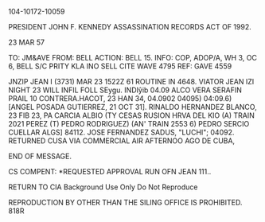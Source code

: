 104-10172-10059

PRESIDENT JOHN F. KENNEDY ASSASSINATION RECORDS ACT OF 1992.

23 MAR 57

TO: JM&AVE
FROM: BELL
ACTION: BELL 15.
INFO: COP, ADOP/A, WH 3, OC 6, BELL S/C
PRITY KLA INO SELL CITE WAVE 4795
REF: GAVE 4559

JNZIP JEAN I
(3731)
MAR 23 1522Z 61
ROUTINE
IN 4648.
VIATOR JEAN IZI NIGHT 23
WILL INFIL FOLL SEygu. INDIŷib
04.09
ALCO VERA SERAFIN
PRAIL 10 CONTRERA.HACOT, 23 HAN 34,
04.0902
04095)
04:09.6) [ANGEL POSADA GUTIERREZ, 21 OCT 31].
RINALDO HERNANDEZ BLANCO, 23 FIB 23, PA
CARCIA ALBIO (TY CESAS RUSION
HRVA
DEL KIO
(A) TRAIN 2021
PEREZ (T) PEDRO RODRIGUEZ) (AN' TRAIN 2553
6) PEDRO SERCIO CUELLAR ALGS] <T>
84112. JOSE FERNANDEZ SADUS, "LUCHI";
04092.
RETURNED CUSA VIA COMMERCIAL AIR AFTERNOO
AGO DE CUBA,

END OF MESSAGE.

CS COMPENT:
*REQUESTED APPROVAL RUN OFN JEAN 111..

RETURN TO CIA
Background Use Only
Do Not Reproduce

REPRODUCTION BY OTHER THAN THE SILING OFFICE IS PROHIBITED.
818R
